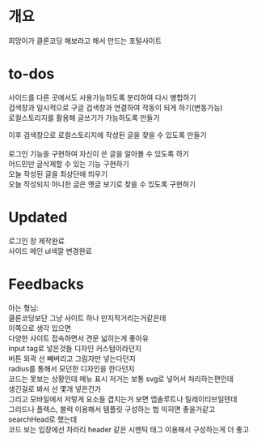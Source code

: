 # 개요
희망이가 클론코딩 해보라고 해서 만드는 포털사이트<br>

# to-dos
사이드를 다른 곳에서도 사용가능하도록 분리하여 다시 병합하기<br>
검색창과 일시적으로 구글 검색창과 연결하여 작동이 되게 하기(변동가능)<br>
로컬스토리지를 활용해 글쓰기가 가능하도록 만들기<br>

이후 검색창으로 로컬스토리지에 작성된 글을 찾을 수 있도록 만들기<br><br>
로그인 기능을 구현하여 자신이 쓴 글을 알아볼 수 있도록 하기<br>
어드민만 글삭제할 수 있는 기능 구현하기<br>
오늘 작성된 글을 최상단에 띄우기<br>
오늘 작성되지 아니한 글은 옛글 보기로 찾을 수 있도록 구현하기<br>

# Updated
로그인 창 제작완료<br>
사이드 메인 ul색깔 변경완료

# Feedbacks
아는 형님:<br>
클론코딩보단 그냥 사이트 하나 만지작거리는거같은데<br>
이쪽으로 생각 있으면<br>
다양한 사이트 접속하면서 견문 넓히는게 좋아유<br>
input tag로 넣은것들 디자인 커스텀이라던지<br>
버튼 외곽 선 빼버리고 그림자만 넣는다던지<br>
radius를 통해서 모던한 디자인을 한다던지<br>
코드는 못보는 상황인데 메뉴 표시 저거는 보통 svg로 넣어서 처리하는편인데<br>
생긴걸로 봐서 선 몇개 넣은건가<br>
그리고 모바일에서 저렇게 요소들 겹치는거 보면 앱솔루트나 릴레이티브일텐데<br>
그리드나 플렉스, 블럭 이용해서 템플릿 구성하는 법 익히면 좋을거같고<br>
searchHead로 했는데<br>
코드 보는 입장에선 차라리 header 같은 시멘틱 태그 이용해서 구성하는게 더 좋고<br>
